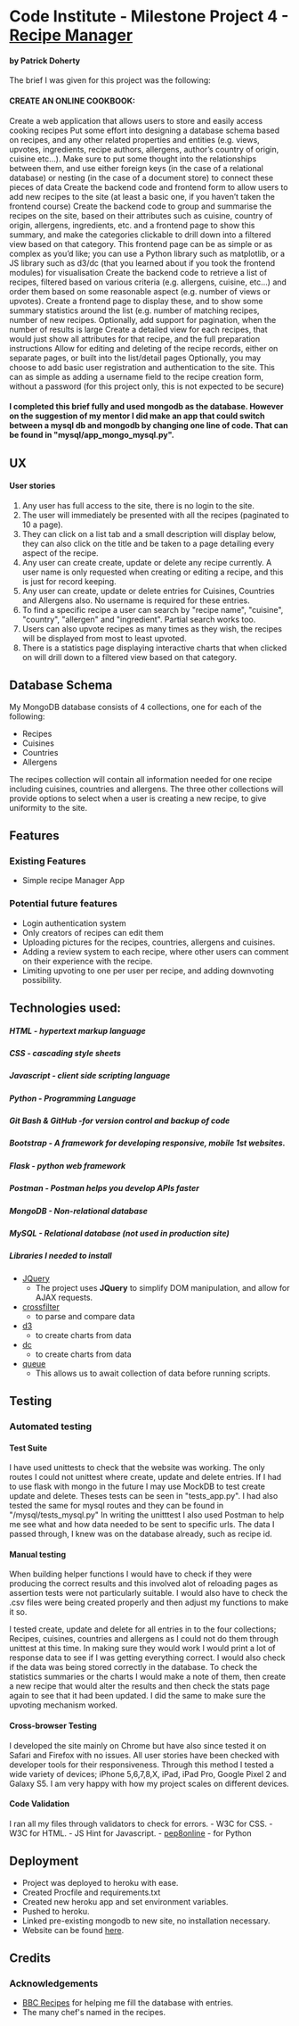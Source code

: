 # Code Institute - Milestone Project 4 - [Recipe Manager](https://recipe-booklet.herokuapp.com/)
#### by Patrick Doherty

The brief I was given for this project was the following:

#### CREATE AN ONLINE COOKBOOK:

Create a web application that allows users to store and easily access cooking recipes
Put some effort into designing a database schema based on recipes, and any other related properties and entities (e.g. views, upvotes, ingredients, recipe authors, allergens, author’s country of origin, cuisine etc…). Make sure to put some thought into the relationships between them, and use either foreign keys (in the case of a relational database) or nesting (in the case of a document store) to connect these pieces of data
Create the backend code and frontend form to allow users to add new recipes to the site (at least a basic one, if you haven’t taken the frontend course)
Create the backend code to group and summarise the recipes on the site, based on their attributes such as cuisine, country of origin, allergens, ingredients, etc. and a frontend page to show this summary, and make the categories clickable to drill down into a filtered view based on that category. This frontend page can be as simple or as complex as you’d like; you can use a Python library such as matplotlib, or a JS library such as d3/dc (that you learned about if you took the frontend modules) for visualisation
Create the backend code to retrieve a list of recipes, filtered based on various criteria (e.g. allergens, cuisine, etc…) and order them based on some reasonable aspect (e.g. number of views or upvotes). Create a frontend page to display these, and to show some summary statistics around the list (e.g. number of matching recipes, number of new recipes. Optionally, add support for pagination, when the number of results is large
Create a detailed view for each recipes, that would just show all attributes for that recipe, and the full preparation instructions
Allow for editing and deleting of the recipe records, either on separate pages, or built into the list/detail pages
Optionally, you may choose to add basic user registration and authentication to the site. This can as simple as adding a username field to the recipe creation form, without a password (for this project only, this is not expected to be secure)

#### I completed this brief fully and used mongodb as the database. However on the suggestion of my mentor I did make an app that could switch between a mysql db and mongodb by changing one line of code. That can be found in "mysql/app_mongo_mysql.py".

## UX
#### User stories

1. Any user has full access to the site, there is no login to the site.
2. The user will immediately be presented with all the recipes (paginated to 10 a page).
3. They can click on a list tab and a small description will display below, they can also click on the title and be taken to a page detailing every aspect of the recipe. 
4. Any user can create create, update or delete any recipe currently. A user name is only requested when creating or editing a recipe, and this is just for record keeping. 
5. Any user can create, update or delete entries for Cuisines, Countries and Allergens also. No username is required for these entries.
6. To find a specific recipe a user can search by "recipe name", "cuisine", "country", "allergen" and "ingredient". Partial search works too. 
7. Users can also upvote recipes as many times as they wish, the recipes will be displayed from most to least upvoted. 
7. There is a statistics page displaying interactive charts that when clicked on will drill down to a filtered view based on that category. 
 

## Database Schema

My MongoDB database consists of 4 collections, one for each of the following:
- Recipes
- Cuisines
- Countries
- Allergens

The recipes collection will contain all information needed for one recipe including cuisines, countries and allergens.
The three other collections will provide options to select when a user is creating a new recipe, to give uniformity to the site. 

## Features

### Existing Features
- Simple recipe Manager App

### Potential future features
- Login authentication system
- Only creators of recipes can edit them
- Uploading pictures for the recipes, countries, allergens and cuisines.
- Adding a review system to each recipe, where other users can comment on their experience with the recipe.
- Limiting upvoting to one per user per recipe, and adding downvoting possibility. 


## Technologies used:
##### HTML - hypertext markup language
##### CSS - cascading style sheets 
##### Javascript - client side scripting language
##### Python - Programming Language
##### Git Bash & GitHub -for version control and backup of code
##### Bootstrap - A framework for developing responsive, mobile 1st websites.
##### Flask - python web framework
##### Postman - Postman helps you develop APIs faster
##### MongoDB - Non-relational database
##### MySQL - Relational database (not used in production site)

##### Libraries I needed to install
- [JQuery](https://jquery.com)
    - The project uses **JQuery** to simplify DOM manipulation, and allow for AJAX requests.
- [crossfilter](https://github.com/crossfilter/crossfilter)
    - to parse and compare data
- [d3](https://d3js.org/)
    - to create charts from data
- [dc](https://dc-js.github.io/dc.js/)
    - to create charts from data
- [queue](https://github.com/d3/d3-queue)
    - This allows us to await collection of data before running scripts.


## Testing
 
### Automated testing


#### Test Suite
I have used unittests to check that the website was working. The only routes I could not unittest where create, update and delete entries. If I had to use flask with
mongo in the future I may use MockDB to test create update and delete. Theses tests can be seen in "tests_app.py". I had also tested the same for mysql routes and
they can be found in "/mysql/tests_mysql.py" In writing the unitttest I also used Postman to help me see what and how data needed to be sent to specific urls. The data I 
passed through, I knew was on the database already, such as recipe id. 

#### Manual testing

When building helper functions I would have to check if they were producing the correct results and this involved alot of reloading pages as assertion tests were not 
particularly suitable. I would also have to check the .csv files were being created properly and then adjust my functions to make it so. 

I tested create, update and delete for all entries in to the four collections; Recipes, cuisines, countries and allergens as I could not do them through unittest 
at this time. In making sure they would work I would print a lot of response data to see if I was getting everything correct. I would also check if the data was being
stored correctly in the database. To check the statistics summaries or the charts I would make a note of them, then create a new recipe that would alter the results 
and then check the stats page again to see that it had been updated. I did the same to make sure the upvoting mechanism worked. 


#### Cross-browser Testing
I developed the site mainly on Chrome but have also since tested it on Safari and Firefox with no issues.
All user stories have been checked with developer tools for their responsiveness. 
Through this method I tested a wide variety of devices; iPhone 5,6,7,8,X, 
iPad, iPad Pro, Google Pixel 2 and Galaxy S5. I am very happy with how my project scales on different devices.

#### Code Validation
I ran all my files through validators to check for errors.
    - W3C for CSS.
    - W3C for HTML.
    - JS Hint for Javascript.
    - [pep8online](http://pep8online.com) - for Python

## Deployment
- Project was deployed to heroku with ease.
- Created Procfile and requirements.txt
- Created new heroku app and set environment variables.
- Pushed to heroku.
- Linked pre-existing mongodb to new site, no installation necessary.
- Website can be found [here](https://recipe-booklet.herokuapp.com/).

## Credits

### Acknowledgements
- [BBC Recipes](https://www.bbc.com/food/recipes) for helping me fill the database with entries.
- The many chef's named in the recipes. 
